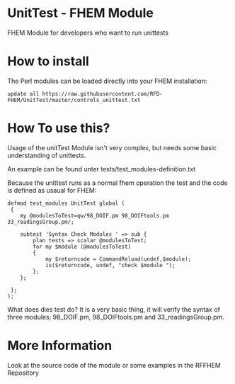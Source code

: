 UnitTest - FHEM Module
======


FHEM Module for developers who want to run unittests



How to install
======
The Perl modules can be loaded directly into your FHEM installation:

```update all https://raw.githubusercontent.com/RFD-FHEM/UnitTest/master/controls_unittest.txt```

How To use this?
=====

Usage of the unitTest Module isn't very complex, but needs some basic understanding of unittests.

An example can be found unter tests/test_modules-definition.txt

Because the unittest runs as a normal fhem operation the test and the code is defined as usaual for FHEM:

```
defmod test_modules UnitTest global (
 {
	my @modulesToTest=qw/98_DOIF.pm 98_DOIFtools.pm 33_readingsGroup.pm/; 
	
 	subtest 'Syntax Check Modules ' => sub {
		plan tests => scalar @modulesToTest;
		for my $module (@modulesToTest)
		{
			my $returncode = CommandReload(undef,$module);
			is($returncode, undef, "check $module ");
		};
	}; 

 };
);
```
What does dies test do?
It is a very basic thing, it will verify the syntax of three modules; 98_DOIF.pm, 98_DOIFtools.pm and 33_readingsGroup.pm.



More Information
=====
Look at the source code of the module or some examples in the RFFHEM Repository
